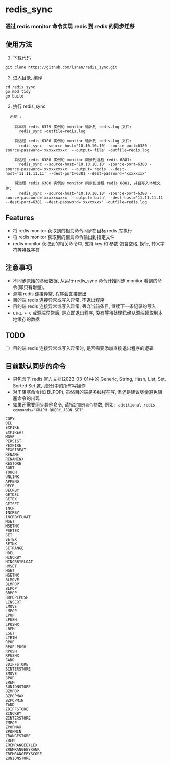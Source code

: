 # redis_sync

### 通过 redis monitor 命令实现 redis 到 redis 的同步迁移

## 使用方法

1. 下载代码

```
git clone https://github.com/lsnan/redis_sync.git
```

2. 进入目录, 编译

```
cd redis_sync
go mod tidy
go build
```

3. 执行 redis_sync 

```
  示例 : 

    将本机 redis 6379 实例的 monitor 输出到 redis.log 文件:
	  redis_sync -outfile=redis.log

    将远程 redis 6380 实例的 monitor 输出到 redis.log 文件:
	  redis_sync --source-host='10.10.10.10' -source-port=6380 -source-password='xxxxxxxxxx' --output='file' -outfile=redis.log

    将远程 redis 6380 实例的 monitor 同步到远程 redis 6381:
	  redis_sync --source-host='10.10.10.10' -source-port=6380 -source-password='xxxxxxxxxx' --output='redis' --dest-host='11.11.11.11' --dest-port=6381 --dest-password='xxxxxxxx'

    将远程 redis 6380 实例的 monitor 同步到远程 redis 6381, 并且写入本地文件:
	  redis_sync --source-host='10.10.10.10' -source-port=6380 -source-password='xxxxxxxxxx' --output='both' --dest-host='11.11.11.11' --dest-port=6381 --dest-password='xxxxxxxx' -outfile=redis.log
```

## Features

- 将 redis monitor 获取到的相关命令同步在目标 redis 库执行
- 将 redis monitor 获取到的相关命令输出到指定文件
- redis monitor 获取到的相关命令中, 支持 key 和 参数 包含空格, 换行, 转义字符等特殊字符

## 注意事项

- 不同步原始的基础数据, 从运行 redis_sync 命令开始同步 monitor 看到的命令(即只有增量)。
- 源端 redis 连接异常, 程序会直接退出
- 目的端 redis 连接异常或写入异常, 不退出程序
- 目的端 redis 连接异常或写入异常, 丢弃当前条目, 继续下一条记录的写入
- `CTRL + C` 或源端异常后, 是立即退出程序, 没有等待处理已经从源端读取到本地缓存的数据  

## TODO

- [ ] 目的端 redis 连接异常或写入异常时, 是否需要添加直接退出程序的逻辑


## 目前默认同步的命令

- 只包含了 redis 官方文档(2023-03-01)中的 Generic, String, Hash, List, Set, Sorted Set 这六部分中的所有写操作
- 对于阻塞命令(如 BLPOP), 虽然目的端是多线程在写, 但还是建议尽量避免阻塞命令的出现
- 如果还需要同步其他命令, 请指定`额外命令`参数, 例如: `-additional-redis-commands="GRAPH.QUERY,JSON.SET"`

```
COPY
DEL
EXPIRE
EXPIREAT
MOVE
PERSIST
PEXPIRE
PEXPIREAT
RENAME
RENAMENX
RESTORE
SORT
TOUCH
UNLINK
APPEND
DECR
DECRBY
GETDEL
GETEX
GETSET
INCR
INCRBY
INCRBYFLOAT
MSET
MSETNX
PSETEX
SET
SETEX
SETNX
SETRANGE
HDEL
HINCRBY
HINCRBYFLOAT
HMSET
HSET
HSETNX
BLMOVE
BLMPOP
BLPOP
BRPOP
BRPOPLPUSH
LINSERT
LMOVE
LMPOP
LPOP
LPUSH
LPUSHX
LREM
LSET
LTRIM
RPOP
RPOPLPUSH
RPUSH
RPUSHX
SADD
SDIFFSTORE
SINTERSTORE
SMOVE
SPOP
SREM
SUNIONSTORE
BZMPOP
BZPOPMAX
BZPOPMIN
ZADD
ZDIFFSTORE
ZINCRBY
ZINTERSTORE
ZMPOP
ZPOPMAX
ZPOPMIN
ZRANGESTORE
ZREM
ZREMRANGEBYLEX
ZREMRANGEBYRANK
ZREMRANGEBYSCORE
ZUNIONSTORE
```